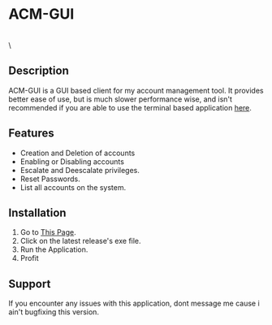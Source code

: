 # ACM-GUI
\
\

## Description
ACM-GUI is a GUI based client for my account management tool. It provides better ease of use, but is much slower performance wise, and isn't recommended if you are able to use the terminal based application [here](https://github.com/lioen-dev/ACM).

## Features
- Creation and Deletion of accounts
- Enabling or Disabling accounts
- Escalate and Deescalate privileges.
- Reset Passwords.
- List all accounts on the system.

## Installation
1. Go to [This Page](https://github.com/lioen-dev/ACM-GUI/releases/).
2. Click on the latest release's exe file.
3. Run the Application.
4. Profit
   
## Support
If you encounter any issues with this application, dont message me cause i ain't bugfixing this version.
